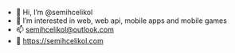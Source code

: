 - 👋 Hi, I’m @semihcelikol
- 👀 I’m interested in web, web api, mobile apps and mobile games
- 📫 semihcelikol@outlook.com
- 🚀 https://semihcelikol.com

<!---
✨   ✨
--->
